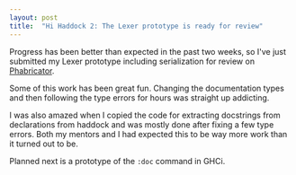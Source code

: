 ```yaml
---
layout: post
title:  "Hi Haddock 2: The Lexer prototype is ready for review"
---
```


Progress has been better than expected in the past two weeks, so I've just
submitted my Lexer prototype including serialization for review on [Phabricator][phab].

Some of this work has been great fun. Changing the documentation types and then
following the type errors for hours was straight up addicting.

I was also amazed when I copied the code for extracting docstrings from declarations
from haddock and was mostly done after fixing a few type errors. Both my mentors and I
had expected this to be way more work than it turned out to be.

Planned next is a prototype of the `:doc` command in GHCi.

[phab]: https://phabricator.haskell.org/D4749
